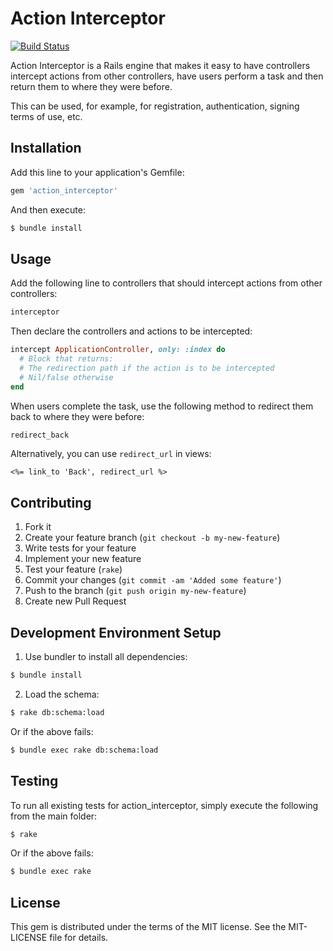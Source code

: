 # Action Interceptor

[![Build Status](https://travis-ci.org/openstax/action_interceptor.svg?branch=master)](https://travis-ci.org/openstax/action_interceptor)

Action Interceptor is a Rails engine that makes it easy to have controllers intercept
actions from other controllers, have users perform a task and then return them to where
they were before.

This can be used, for example, for registration, authentication, signing terms of use, etc.

## Installation

Add this line to your application's Gemfile:

```rb
gem 'action_interceptor'
```

And then execute:

```sh
$ bundle install
```

## Usage
    
Add the following line to controllers that should
intercept actions from other controllers:

```rb
interceptor
```
    
Then declare the controllers and actions to be intercepted:

```rb
intercept ApplicationController, only: :index do
  # Block that returns:
  # The redirection path if the action is to be intercepted
  # Nil/false otherwise
end
```

When users complete the task, use the following method to
redirect them back to where they were before:

```rb
redirect_back
```

Alternatively, you can use `redirect_url` in views:

```erb
<%= link_to 'Back', redirect_url %>
```

## Contributing

1. Fork it
2. Create your feature branch (`git checkout -b my-new-feature`)
3. Write tests for your feature
4. Implement your new feature
5. Test your feature (`rake`)
6. Commit your changes (`git commit -am 'Added some feature'`)
7. Push to the branch (`git push origin my-new-feature`)
8. Create new Pull Request

## Development Environment Setup

1. Use bundler to install all dependencies:

  ```sh
  $ bundle install
  ```

2. Load the schema:

  ```sh
  $ rake db:schema:load
  ```

  Or if the above fails:

  ```sh
  $ bundle exec rake db:schema:load
  ```

## Testing

To run all existing tests for action_interceptor, simply execute the following from the main folder:

```sh
$ rake
```

Or if the above fails:

```sh
$ bundle exec rake
```

## License

This gem is distributed under the terms of the MIT license.
See the MIT-LICENSE file for details.
